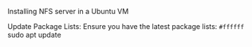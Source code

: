 Installing NFS server in a Ubuntu VM 

Update Package Lists:
Ensure you have the latest package lists: 
`#ffffff` sudo apt update

